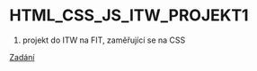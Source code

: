 # HTML_CSS_JS_ITW_PROJEKT1
1. projekt do ITW na FIT, zaměřující se na CSS

[Zadání](https://www.fit.vutbr.cz/study/courses/ITW/private/cviceni/projekt1/.cs)
